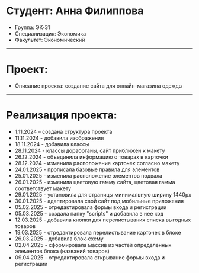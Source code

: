 # Студент: Анна Филиппова
- Группа: ЭК-31
- Специализация: Экономика
- Факультет: Экономический
---
# Проект: 
- Описание проекта: создание сайта для онлайн-магазина одежды
---
# Реализация проекта:
- 1.11.2024 – создана структура проекта
- 11.11.2024 - добавила изображения
- 18.11.2024 - добавила классы
- 28.11.2024 - классы доработаны, сайт приближен к макету
- 26.12.2024 - объединила информацию о товарах в карточки 
- 28.12.2024 - изменила расположение карточек согласно макету
- 24.01.2025 - прописала базовые правила для элементов
- 25.01.2025 - изменила расположение элементов подвала
- 26.01.2025 - изменила цветовую гамму сайта, цветовая гамма соответствует макету
- 29.01.2025 - установила для страницы минимальную ширину 1440px
- 30.01.2025 - адаптировала свой сайт под мобильные приложения
- 05.02.2025 - отредактировала формы входа и регистрации 
- 05.03.2025 - создала папку "scripts" и добавила в нее код
- 12.03.2025 - добавила кнопки для перелистывания списка выгодных товаров
- 19.03.2025 - отредактировала перелистывание карточек в блоке
- 26.03.2025 - добавила блок-схему
- 02.04.2025 - сформировала массив из частей определенных элементов блока (названий товаров)
- 09.04.2025 - отредактировала открывание формы входа и регистрации
